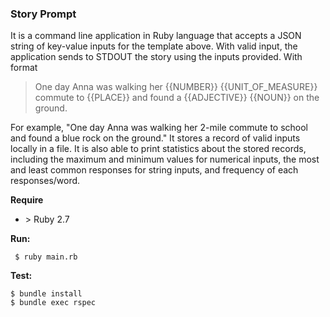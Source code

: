 ### Story Prompt

It is a command line application in Ruby language that accepts a JSON string of key-value inputs for the template above. With valid input, the application sends to STDOUT the story using the inputs provided.
With format

> One day Anna was walking her {{NUMBER}} {{UNIT_OF_MEASURE}} commute to {{PLACE}} and found a {{ADJECTIVE}} {{NOUN}} on the ground.

For example, "One day Anna was walking her 2-mile commute to school and found a blue rock on the ground."
It stores a record of valid inputs locally in a file.
It is also able to print statistics about the stored records, including the maximum and minimum values for numerical inputs, the most and least common responses for string inputs, and frequency of each responses/word.


**Require**
-   \> Ruby 2.7

**Run:**

     $ ruby main.rb

**Test:**

    $ bundle install
    $ bundle exec rspec

